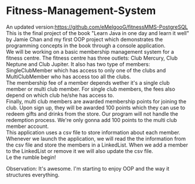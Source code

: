 # Fitness-Management-System  
An updated version:https://github.com/eMelgooG/fitnessMMS-PostgreSQL  
  This is the final project of the book "Learn Java in one day and learn it well" by Jamie Chan and my first OOP project which demonstrates the programming concepts in the book through a console application. </br>
   We will be working on a basic membership management system for a fitness centre. The fitness centre has three outlets: Club Mercury, Club Neptune and Club Jupiter. It also has two type of members: SingleClubMember which has access to only one of the clubs and MultiClubMember who has access too all the clubs.</br>
  The membership fee of a member depends wether it's a single club member or multi club member. For single club members, the fees also depend on which club he/she has access to.</br>
  Finally, multi club members are awarded membership points for joining the club. Upon sign up, they will be awarded 100 points which they can use to redeem gifts and drinks from the store. Our program will not handle the redemption process. We're only gonna add 100 points to the multi club member account.</br>
  This application uses a csv file to store information about each member. Whenever we launch the application, we will read the the information from the csv file and store the members in a LinkedList. When we add a member to the LinkedList or remove it we will also update the csv file.</br>
  Le the rumble begin! 

Observation: It's awesome. I'm starting to enjoy OOP and the way it structures everything.

